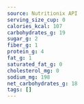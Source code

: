 ```yaml
---
source: Nutritionix API
serving_size_cup: 0
calories_kcal: 107
carbohydrates_g: 19
sugar_g: 2
fiber_g: 1
protein_g: 4
fat_g: 1
saturated_fat_g: 0
cholesterol_mg: 0
sodium_mg: 198
net_carbohydrates_g: 18
tags: []
---
```

